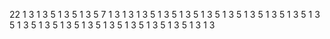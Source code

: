 22
1
3
1
3
5
1
3
5
1
3
5
7
1
3
1
3
1
3
5
1
3
5
1
3
5
1
3
5
1
3
5
1
3
5
1
3
5
1
3
5
1
3
5
1
3
5
1
3
5
1
3
5
1
3
5
1
3
5
1
3
5
1
3
5
1
3
5
1
3
1
3
